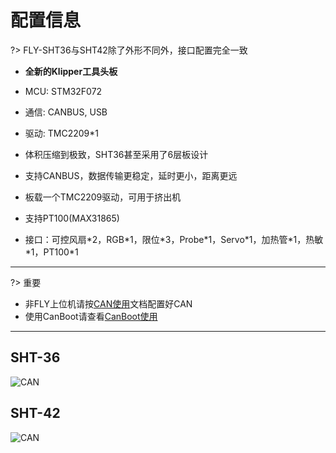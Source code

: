 # 配置信息

?> FLY-SHT36与SHT42除了外形不同外，接口配置完全一致

* **全新的Klipper工具头板**

* MCU: STM32F072
* 通信: CANBUS, USB
* 驱动: TMC2209*1
* 体积压缩到极致，SHT36甚至采用了6层板设计
* 支持CANBUS，数据传输更稳定，延时更小，距离更远
* 板载一个TMC2209驱动，可用于挤出机
* 支持PT100(MAX31865)
* 接口：可控风扇\*2，RGB\*1，限位\*3，Probe\*1，Servo\*1，加热管\*1，热敏\*1，PT100\*1

----

?> 重要

* 非FLY上位机请按[CAN使用](/advanced/can_rpi.md)文档配置好CAN
* 使用CanBoot请查看[CanBoot使用](/advanced/canboot.md)

----

## SHT-36

![CAN](../../images/boards/fly_sht36_42/sht36.png ":no-zooom")

## SHT-42

![CAN](../../images/boards/fly_sht36_42/sht42.png ":no-zooom")
